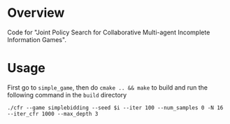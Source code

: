 Overview
========

Code for "Joint Policy Search for Collaborative Multi-agent Incomplete Information Games". 

Usage
=======

First go to `simple_game`, then do `cmake .. && make` to build and run the following command in the `build` directory

```
./cfr --game simplebidding --seed $i --iter 100 --num_samples 0 -N 16 --iter_cfr 1000 --max_depth 3
```
